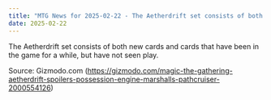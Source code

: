 ```yaml
---
title: "MTG News for 2025-02-22 - The Aetherdrift set consists of both new cards and..."
date: 2025-02-22
---
```


The Aetherdrift set consists of both new cards and cards that have been in the game for a while, but have not seen play.

Source: Gizmodo.com (https://gizmodo.com/magic-the-gathering-aetherdrift-spoilers-possession-engine-marshalls-pathcruiser-2000554126)
